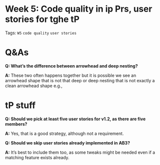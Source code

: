 # Week 5: Code quality in ip Prs, user stories for tghe tP

Tags: `W5` `code quality` `user stories`

# Q&As

**Q: What’s the difference between arrowhead and deep nesting?**

**A:** These two often happens together but it is possible we see an arrowhead shape that is not that deep or deep nesting that is not exactly a clean arrowhead shape e.g.,

# tP stuff
**Q: Should we pick at least five user stories for v1.2, as there are five members?**

**A:** Yes, that is a good strategy, although not a requirement.

**Q: Should we skip user stories already implemented in AB3?**

**A:** It’s best to include them too, as some tweaks might be needed even if a matching feature exists already.
